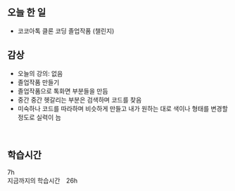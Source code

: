 ## 오늘 한 일

- 코코아톡 클론 코딩 졸업작품 (챌린지)  　

## 감상

- 오늘의 강의: 없음
- 졸업작품 만들기
- 졸업작품으로 톡화면 부분들을 만듬
- 중간 중간 헷갈리는 부분은 검색하며 코드를 찾음 
- 미숙하나 코드를 따라하며 비슷하게 만들고 내가 원하는 대로 색이나 형태를 변경할정도로 실력이 늠
<br>


## 학습시간

7h <br>
지금까지의 학습시간　26h
